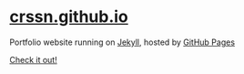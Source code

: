 # [crssn.github.io](http://crssn.github.io/)

Portfolio website running on [Jekyll](http://jekyllrb.com/), hosted by [GitHub Pages](https://pages.github.com/)

[Check it out!](http://crssn.github.io/)  